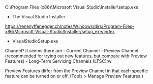 
C:\Program Files (x86)\Microsoft Visual Studio\Installer\setup.exe
 
  - The Visual Studio Installer

  https://renenyffenegger.ch/notes/Windows/dirs/Program-Files-x86/Microsoft-Visual-Studio/Installer/setup_exe/index

  - VisualStudioSetup.exe



Channel?
  It seems there are
    - Current Channel
    - Preview Channel (recommended for trying out new features, but compare with Preview Features)
    - Long-Term Servicing Channels (LTSC):w


  Preview Features
     differ from the Preview Channel in that each specific feature can be turned on or off.
       (Tools > Manage Preview Features.)
